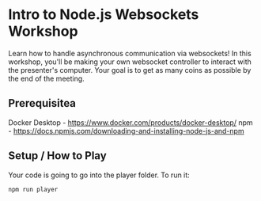 # Intro to Node.js Websockets Workshop

Learn how to handle asynchronous communication via websockets! In this workshop, you'll be making your own websocket controller to interact with the presenter's computer. Your goal is to get as many coins as possible by the end of the meeting.

## Prerequisitea

Docker Desktop - https://www.docker.com/products/docker-desktop/
npm - https://docs.npmjs.com/downloading-and-installing-node-js-and-npm

## Setup / How to Play

Your code is going to go into the player folder. To run it:

```
npm run player
```
